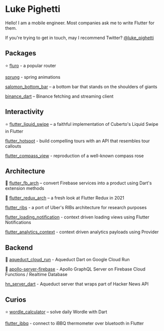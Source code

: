 # Luke Pighetti

Hello! I am a mobile engineer. Most companies ask me to write Flutter for them.

If you're trying to get in touch, may I recommend Twitter? [@luke_pighetti](https://twitter.com/luke_pighetti)

## Packages

⭐️ [fluro](https://github.com/lukepighetti/fluro) - a popular router

[sprung](https://github.com/lukepighetti/sprung) - spring animations

[salomon_bottom_bar](https://github.com/lukepighetti/salomon_bottom_bar) – a bottom bar that stands on the shoulders of giants

[binance_dart](https://github.com/lukepighetti/binance_dart) – Binance fetching and streaming client

## Interactivity

⭐️ [flutter_liquid_swipe](https://github.com/lukepighetti/flutter_liquid_swipe) – a faithful implementation of Cuberto's Liquid Swipe in Flutter

[flutter_hotspot](https://github.com/lukepighetti/flutter_hotspot) - build compelling tours with an API that resembles tour callouts

[flutter_compass_view](https://github.com/lukepighetti/flutter_compass_view) - reproduction of a well-known compass rose

## Architecture

🎥 [flutter_fb_arch](https://github.com/lukepighetti/flutter_fb_arch) – convert Firebase services into a product using Dart's extension methods

🎥 [flutter_redux_arch](https://github.com/lukepighetti/flutter_redux_arch) – a fresh look at Flutter Redux in 2021

[flutter_ribs](https://github.com/lukepighetti/flutter_ribs) - a port of Uber's RIBs architecture for research purposes

[flutter_loading_notification](https://github.com/lukepighetti/flutter_loading_notification) - context driven loading views using Flutter Notifications

[flutter_analytics_context](https://github.com/lukepighetti/flutter_analytics_context) - context driven analytics payloads using Provider

## Backend

📖 [aqueduct_cloud_run](https://github.com/lukepighetti/aqueduct_cloud_run) - Aqueduct Dart on Google Cloud Run

📖 [apollo-server-firebase](https://github.com/lukepighetti/apollo-server-firebase) - Apollo GraphQL Server on Firebase Cloud Functions / Realtime Database

[hn_server_dart](https://github.com/lukepighetti/hn_server_dart) - Aqueduct server that wraps part of Hacker News API

## Curios

⭐️ [wordle_calculator](https://github.com/lukepighetti/wordle_calculator) – solve daily Wordle with Dart

[flutter_ibbq](https://github.com/lukepighetti/flutter_ibbq) - connect to iBBQ thermometer over bluetooth in Flutter
